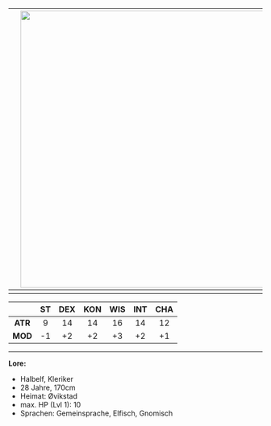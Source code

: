 
|     | <img src="images/maeve.png" width="500" height="550"> |     |
| --- | ----------------------------------------------------- | --- |
|     |                                                       |     |


|         | ST  | DEX | KON | WIS | INT | CHA |
| :-----: | :-: | :-: | :-: | :-: | :-: | :-: |
| **ATR** |  9  | 14  | 14  | 16  | 14  | 12  |
| **MOD** | -1  | +2  | +2  | +3  | +2  | +1  |

------------------------------

**Lore:**
- Halbelf, Kleriker
- 28 Jahre, 170cm
- Heimat: Øvikstad 
- max. HP (Lvl 1): 10
- Sprachen: Gemeinsprache, Elfisch, Gnomisch


